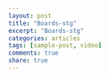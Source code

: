```yaml
---
layout: post
title: "Boards-stg"
excerpt: "Boards-stg"
categories: articles
tags: [sample-post, video]
comments: true
share: true
---
```

<div class="apester-board" channel-id="5ec3a9e4bbd85ec5b36efc4e" board-title="test"></div>
<script async src="https://static.stg.apester.com/js/sdk/latest/apester-sdk.js"></script>
